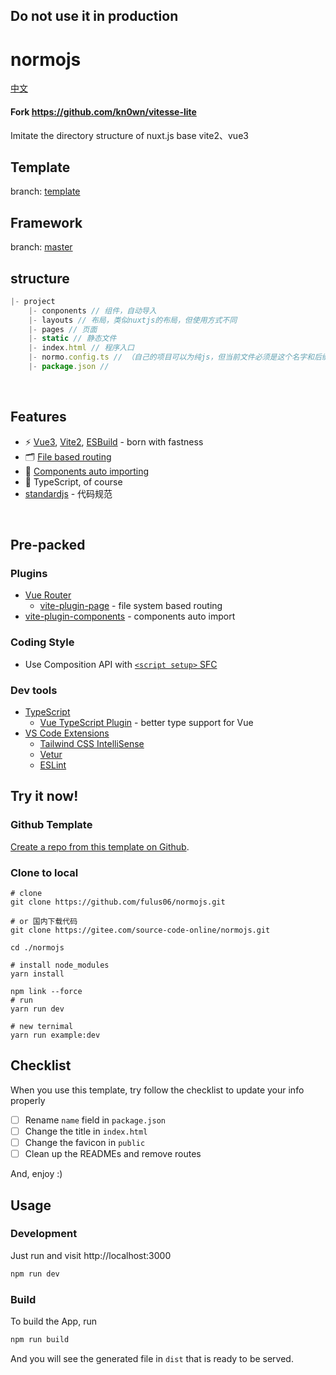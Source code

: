 ## Do not use it in production

# normojs

[中文](./README.cn.md)

#### Fork https://github.com/kn0wn/vitesse-lite 

Imitate the directory structure of nuxt.js base vite2、vue3



## Template

branch: [template](./tree/template )



## Framework

branch: [master](./tree/master)





## structure

```js
|- project
    |- conponents // 组件，自动导入
    |- layouts // 布局，类似nuxtjs的布局，但使用方式不同
    |- pages // 页面
    |- static // 静态文件
    |- index.html // 程序入口
    |- normo.config.ts // （自己的项目可以为纯js，但当前文件必须是这个名字和后缀，当前文件的编译由框架esbuild处理）同vite.config.js 可在package.json#script:normo修改
    |- package.json // 
```





<br>

## Features

- ⚡️ [Vue3](https://github.com/vuejs/vue-next), [Vite2](https://github.com/vitejs/vite), [ESBuild](https://github.com/evanw/esbuild) - born with fastness
- 🗂 [File based routing](./src/pages)
- 📲 [Components auto importing](./src/components)
- 🦾 TypeScript, of course
- [standardjs](https://github.com/standard/standard) - 代码规范

<br>

## Pre-packed

### Plugins

- [Vue Router](https://github.com/vuejs/vue-router)
  - [vite-plugin-page](https://github.com/hannoeru/vite-plugin-pages) - file system based routing
- [vite-plugin-components](https://github.com/antfu/vite-plugin-components) - components auto import

### Coding Style

- Use Composition API with [`<script setup>` SFC](https://github.com/vuejs/rfcs/blob/sfc-improvements/active-rfcs/0000-sfc-script-setup.md)

### Dev tools

- [TypeScript](https://www.typescriptlang.org/)
  - [Vue TypeScript Plugin](https://github.com/znck/vue-developer-experience/tree/master/packages/typescript-plugin-vue) - better type support for Vue
- [VS Code Extensions](./.vscode/extensions.json)
  - [Tailwind CSS IntelliSense](https://marketplace.visualstudio.com/items?itemName=bradlc.vscode-tailwindcss)
  - [Vetur](https://marketplace.visualstudio.com/items?itemName=octref.vetur)
  - [ESLint](https://marketplace.visualstudio.com/items?itemName=dbaeumer.vscode-eslint)

## Try it now!

### Github Template

[Create a repo from this template on Github](https://github.com/fulus06/normo.js/generate).

### Clone to local

```shell
# clone
git clone https://github.com/fulus06/normojs.git

# or 国内下载代码
git clone https://gitee.com/source-code-online/normojs.git

cd ./normojs

# install node_modules
yarn install

npm link --force
# run
yarn run dev

# new ternimal
yarn run example:dev
```



## Checklist

When you use this template, try follow the checklist to update your info properly

- [ ] Rename `name` field in `package.json`
- [ ] Change the title in `index.html`
- [ ] Change the favicon in `public`
- [ ] Clean up the READMEs and remove routes

And, enjoy :)

## Usage

### Development

Just run and visit http://localhost:3000

```bash
npm run dev
```

### Build

To build the App, run

```bash
npm run build
```

And you will see the generated file in `dist` that is ready to be served.